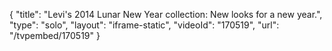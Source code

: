 {
    "title": "Levi's 2014 Lunar New Year collection: New looks for a new year.",
    "type": "solo",
    "layout": "iframe-static",
    "videoId": "170519",
    "url": "\/tvpembed\/170519"
}